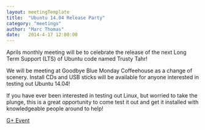 ```yaml
---
layout: meetingTemplate
title:  "Ubuntu 14.04 Release Party"
category: "meetings"
author: "Marc Thomas"
date:   2014-4-17 12:00:00
---
```


Aprils monthly meeting will be to celebrate the release of the next Long Term Support (LTS) of Ubuntu code named Trusty Tahr!

We will be meeting at Goodbye Blue Monday Coffeehouse as a change of scenery. Install CDs and USB sticks will be available for anyone interested in testing out Ubuntu 14.04!

If you have ever been interested in testing out Linux, but worried to take the plunge, this is a great opportunity to come test it out and get it installed with knowledgeable people around to help!

<a href ="https://plus.google.com/u/0/events/cp5h1hhc66hi4idrrdggsu87dcg?authkey=CJypz7jNgefi6gE">G+ Event</a>

